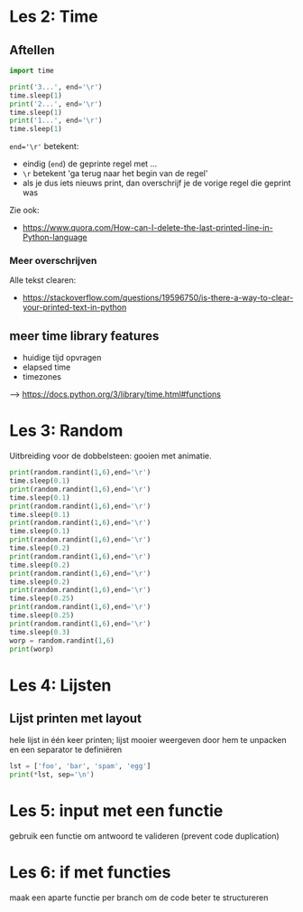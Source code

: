 # Les 2: Time

## Aftellen
```python
import time

print('3...', end='\r')
time.sleep(1)
print('2...', end='\r')
time.sleep(1)
print('1...', end='\r')
time.sleep(1)
```

`end='\r'` betekent:
* eindig (`end`) de geprinte regel met ...
* `\r` betekent 'ga terug naar het begin van de regel'
* als je dus iets nieuws print, dan overschrijf je de vorige regel die geprint was

Zie ook:
* https://www.quora.com/How-can-I-delete-the-last-printed-line-in-Python-language

### Meer overschrijven

Alle tekst clearen:
* https://stackoverflow.com/questions/19596750/is-there-a-way-to-clear-your-printed-text-in-python

## meer time library features

* huidige tijd opvragen
* elapsed time
* timezones

--> https://docs.python.org/3/library/time.html#functions

# Les 3: Random

Uitbreiding voor de dobbelsteen: gooien met animatie.

```python
print(random.randint(1,6),end='\r')
time.sleep(0.1)
print(random.randint(1,6),end='\r')
time.sleep(0.1)
print(random.randint(1,6),end='\r')
time.sleep(0.1)
print(random.randint(1,6),end='\r')
time.sleep(0.1)
print(random.randint(1,6),end='\r')
time.sleep(0.2)
print(random.randint(1,6),end='\r')
time.sleep(0.2)
print(random.randint(1,6),end='\r')
time.sleep(0.2)
print(random.randint(1,6),end='\r')
time.sleep(0.25)
print(random.randint(1,6),end='\r')
time.sleep(0.25)
print(random.randint(1,6),end='\r')
time.sleep(0.3)
worp = random.randint(1,6)
print(worp)
```

# Les 4: Lijsten

## Lijst printen met layout
hele lijst in één keer printen;
lijst mooier weergeven door hem te unpacken en een separator te definiëren

```python
lst = ['foo', 'bar', 'spam', 'egg']
print(*lst, sep='\n')
```

# Les 5: input met een functie

gebruik een functie om antwoord te valideren (prevent code duplication)

# Les 6: if met functies

maak een aparte functie per branch om de code beter te structureren
